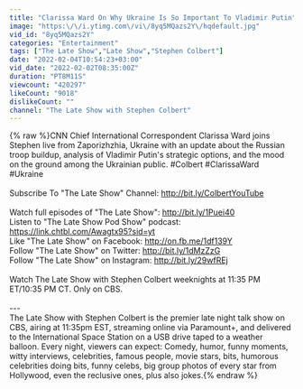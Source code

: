```yaml
---
title: "Clarissa Ward On Why Ukraine Is So Important To Vladimir Putin"
image: "https:\/\/i.ytimg.com\/vi\/8yq5MQazs2Y\/hqdefault.jpg"
vid_id: "8yq5MQazs2Y"
categories: "Entertainment"
tags: ["The Late Show","Late Show","Stephen Colbert"]
date: "2022-02-04T10:54:23+03:00"
vid_date: "2022-02-02T08:35:00Z"
duration: "PT8M11S"
viewcount: "420297"
likeCount: "9018"
dislikeCount: ""
channel: "The Late Show with Stephen Colbert"
---
```

{% raw %}CNN Chief International Correspondent Clarissa Ward joins Stephen live from Zaporizhzhia, Ukraine with an update about the Russian troop buildup, analysis of Vladimir Putin's strategic options, and the mood on the ground among the Ukrainian public. #Colbert #ClarissaWard #Ukraine<br /><br />Subscribe To &quot;The Late Show&quot; Channel: <a rel="nofollow" target="blank" href="http://bit.ly/ColbertYouTube">http://bit.ly/ColbertYouTube</a><br /><br />Watch full episodes of &quot;The Late Show&quot;: <a rel="nofollow" target="blank" href="http://bit.ly/1Puei40">http://bit.ly/1Puei40</a><br />Listen to &quot;The Late Show Pod Show&quot; podcast: <a rel="nofollow" target="blank" href="https://link.chtbl.com/Awagtx95?sid=yt">https://link.chtbl.com/Awagtx95?sid=yt</a><br />Like &quot;The Late Show&quot; on Facebook: <a rel="nofollow" target="blank" href="http://on.fb.me/1df139Y">http://on.fb.me/1df139Y</a><br />Follow &quot;The Late Show&quot; on Twitter: <a rel="nofollow" target="blank" href="http://bit.ly/1dMzZzG">http://bit.ly/1dMzZzG</a><br />Follow &quot;The Late Show&quot; on Instagram: <a rel="nofollow" target="blank" href="http://bit.ly/29wfREj">http://bit.ly/29wfREj</a><br /><br />Watch The Late Show with Stephen Colbert weeknights at 11:35 PM ET/10:35 PM CT. Only on CBS.<br /><br />---<br />The Late Show with Stephen Colbert is the premier late night talk show on CBS, airing at 11:35pm EST, streaming online via Paramount+, and delivered to the International Space Station on a USB drive taped to a weather balloon. Every night, viewers can expect: Comedy, humor, funny moments, witty interviews, celebrities, famous people, movie stars, bits, humorous celebrities doing bits, funny celebs, big group photos of every star from Hollywood, even the reclusive ones, plus also jokes.{% endraw %}

